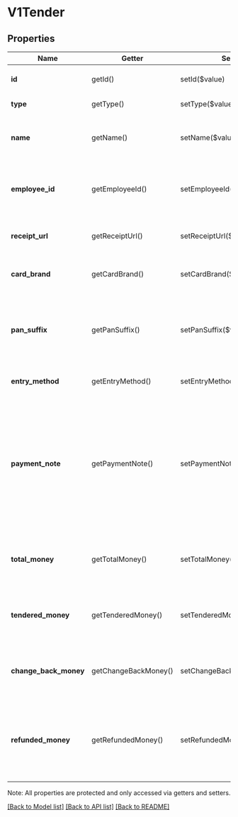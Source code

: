 # V1Tender

## Properties
Name | Getter | Setter | Type | Description | Notes
------------ | ------------- | ------------- | ------------- | ------------- | -------------
**id** | getId() | setId($value) | **string** | The tender&#39;s unique ID. | [optional] 
**type** | getType() | setType($value) | **string** | The type of tender. | [optional] 
**name** | getName() | setName($value) | **string** | A human-readable description of the tender. | [optional] 
**employee_id** | getEmployeeId() | setEmployeeId($value) | **string** | The ID of the employee that processed the tender. | [optional] 
**receipt_url** | getReceiptUrl() | setReceiptUrl($value) | **string** | The URL of the receipt for the tender. | [optional] 
**card_brand** | getCardBrand() | setCardBrand($value) | **string** | The brand of credit card provided. | [optional] 
**pan_suffix** | getPanSuffix() | setPanSuffix($value) | **string** | The last four digits of the provided credit card&#39;s account number. | [optional] 
**entry_method** | getEntryMethod() | setEntryMethod($value) | **string** | The tender&#39;s unique ID. | [optional] 
**payment_note** | getPaymentNote() | setPaymentNote($value) | **string** | Notes entered by the merchant about the tender at the time of payment, if any. Typically only present for tender with the type: OTHER. | [optional] 
**total_money** | getTotalMoney() | setTotalMoney($value) | [**\SquareConnect\Model\V1Money**](V1Money.md) | The total amount of money provided in this form of tender. | [optional] 
**tendered_money** | getTenderedMoney() | setTenderedMoney($value) | [**\SquareConnect\Model\V1Money**](V1Money.md) | The amount of total_money applied to the payment. | [optional] 
**change_back_money** | getChangeBackMoney() | setChangeBackMoney($value) | [**\SquareConnect\Model\V1Money**](V1Money.md) | The amount of total_money returned to the buyer as change. | [optional] 
**refunded_money** | getRefundedMoney() | setRefundedMoney($value) | [**\SquareConnect\Model\V1Money**](V1Money.md) | The total of all refunds applied to this tender. This amount is always negative or zero. | [optional] 

Note: All properties are protected and only accessed via getters and setters.

[[Back to Model list]](../README.md#documentation-for-models) [[Back to API list]](../README.md#documentation-for-api-endpoints) [[Back to README]](../README.md)

